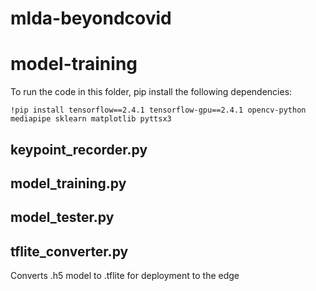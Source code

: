 # mlda-beyondcovid



# model-training
To run the code in this folder, pip install the following dependencies:
```
!pip install tensorflow==2.4.1 tensorflow-gpu==2.4.1 opencv-python mediapipe sklearn matplotlib pyttsx3
```

## keypoint_recorder.py

## model_training.py

## model_tester.py

## tflite_converter.py
Converts .h5 model to .tflite for deployment to the edge